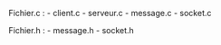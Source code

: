 Fichier.c : 
    - client.c
    - serveur.c
    - message.c
    - socket.c

Fichier.h :
    - message.h
    - socket.h